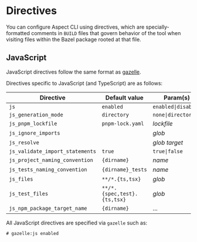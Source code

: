 # Directives

You can configure Aspect CLI using directives, which are specially-formatted
comments in `BUILD` files that govern behavior of the tool when visiting files
within the Bazel package rooted at that file.

## JavaScript

JavaScript directives follow the same format as [gazelle](https://github.com/bazelbuild/bazel-gazelle#directives).

Directives specific to JavaScript (and TypeScript) are as follows:

| **Directive**                   | **Default value**           | **Param(s)**        |
| ------------------------------- | --------------------------- | ------------------- |
| `js`                            | `enabled`                   | `enabled\|disabled` |
| `js_generation_mode`            | `directory`                 | `none\|directory`   |
| `js_pnpm_lockfile`              | `pnpm-lock.yaml`            | _lockfile_          |
| `js_ignore_imports`             |                             | _glob_              |
| `js_resolve`                    |                             | _glob_ _target_     |
| `js_validate_import_statements` | `true`                      | `true\|false`       |
| `js_project_naming_convention`  | `{dirname}`                 | _name_              |
| `js_tests_naming_convention`    | `{dirname}_tests`           | _name_              |
| `js_files`                      | `**/*.{ts,tsx}`             | _glob_              |
| `js_test_files`                 | `**/*.{spec,test}.{ts,tsx}` | _glob_              |
| `js_npm_package_target_name`    | `{dirname}`                 | ...                 |

All JavaScript directives are specified via `gazelle` such as:

```
# gazelle:js enabled
```
